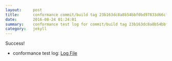 ```yaml
---
layout:     post
title:      conformance commit/build tag 23b163dc8a8b54bbf0bd97833d66cf1caae0dc52
date:       2016-08-24 01:24:01
summary:    conformance test log for commit/build tag 23b163dc8a8b54bbf0bd97833d66cf1caae0dc52.
category:   jekyll
---
```


Success!

- conformance test log: [Log File](http://s3-us-west-2.amazonaws.com/kraken-e2e-logs/conformance/57/build-log.txt)
